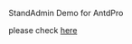 StandAdmin Demo for AntdPro

please check [here](https://github.com/rooseve/stand-admin-antdpro-demo/tree/main/src/pages/StandAdminDemo)
